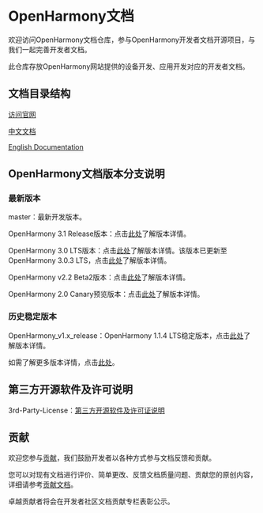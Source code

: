 # OpenHarmony文档

欢迎访问OpenHarmony文档仓库，参与OpenHarmony开发者文档开源项目，与我们一起完善开发者文档。

此仓库存放OpenHarmony网站提供的设备开发、应用开发对应的开发者文档。

## 文档目录结构

[访问官网](https://www.openharmony.cn/)

[中文文档](zh-cn/readme.md)

[English Documentation](en/readme.md)

## OpenHarmony文档版本分支说明

### 最新版本

master：最新开发版本。  

OpenHarmony 3.1 Release版本：点击[此处](zh-cn/release-notes/OpenHarmony-v3.1-release.md)了解版本详情。

OpenHarmony 3.0 LTS版本：点击[此处](zh-cn/release-notes/OpenHarmony-v3.0-LTS.md)了解版本详情。该版本已更新至OpenHarmony 3.0.3 LTS，点击[此处](zh-cn/release-notes/OpenHarmony-v3.0.3-LTS.md)了解版本详情。

OpenHarmony v2.2 Beta2版本：点击[此处](zh-cn/release-notes/OpenHarmony-v2.2-beta2.md)了解版本详情。

OpenHarmony 2.0 Canary预览版本：点击[此处](zh-cn/release-notes/OpenHarmony-2-0-Canary.md)了解版本详情。

### 历史稳定版本

OpenHarmony_v1.x_release：OpenHarmony 1.1.4 LTS稳定版本，点击[此处](zh-cn/release-notes/OpenHarmony-v1-1-4-LTS.md)了解版本详情。

如需了解更多版本详情，点击[此处](zh-cn/release-notes/)。


## 第三方开源软件及许可说明

3rd-Party-License：[第三方开源软件及许可证说明](zh-cn/contribute/第三方开源软件及许可证说明.md)

## 贡献

欢迎您参与[贡献](zh-cn/contribute/参与贡献.md)，我们鼓励开发者以各种方式参与文档反馈和贡献。

您可以对现有文档进行评价、简单更改、反馈文档质量问题、贡献您的原创内容，详细请参考[贡献文档](zh-cn/contribute/贡献文档.md)。

卓越贡献者将会在开发者社区文档贡献专栏表彰公示。